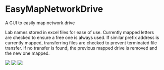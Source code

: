 # EasyMapNetworkDrive
A GUI to easily map network drive

Lab names stored in excel files for ease of use. Currently mapped letters are checked to ensure a free one is always used. If similar prefix address is currently mapped, transferring files are checked to prevent terminated file transfer. If no transfer is found, the previous mapped drive is removed and the new one mapped.

<img src="https://imgur.com/Ty7JJn0"/>

<img src="https://imgur.com/gtQ4AsY"/>

<img src="https://imgur.com/8pGJy34"/>
